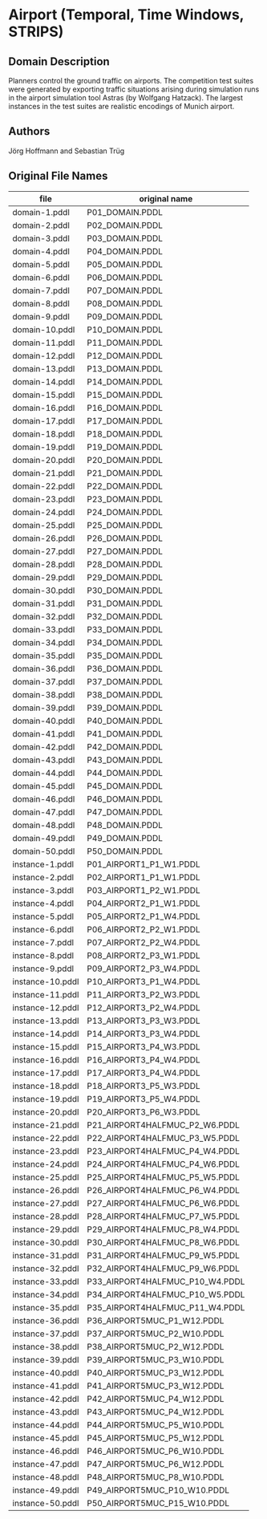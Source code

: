 # Airport (Temporal, Time Windows, STRIPS)

## Domain Description

Planners control the ground traffic on airports.
The competition test suites were generated by exporting traffic situations arising during simulation runs in the airport simulation tool Astras (by Wolfgang Hatzack).
The largest instances in the test suites are realistic encodings of Munich airport.

## Authors

Jörg Hoffmann and Sebastian Trüg

## Original File Names

| file             | original name                   |
|------------------|---------------------------------|
| domain-1.pddl    | P01_DOMAIN.PDDL                 |
| domain-2.pddl    | P02_DOMAIN.PDDL                 |
| domain-3.pddl    | P03_DOMAIN.PDDL                 |
| domain-4.pddl    | P04_DOMAIN.PDDL                 |
| domain-5.pddl    | P05_DOMAIN.PDDL                 |
| domain-6.pddl    | P06_DOMAIN.PDDL                 |
| domain-7.pddl    | P07_DOMAIN.PDDL                 |
| domain-8.pddl    | P08_DOMAIN.PDDL                 |
| domain-9.pddl    | P09_DOMAIN.PDDL                 |
| domain-10.pddl   | P10_DOMAIN.PDDL                 |
| domain-11.pddl   | P11_DOMAIN.PDDL                 |
| domain-12.pddl   | P12_DOMAIN.PDDL                 |
| domain-13.pddl   | P13_DOMAIN.PDDL                 |
| domain-14.pddl   | P14_DOMAIN.PDDL                 |
| domain-15.pddl   | P15_DOMAIN.PDDL                 |
| domain-16.pddl   | P16_DOMAIN.PDDL                 |
| domain-17.pddl   | P17_DOMAIN.PDDL                 |
| domain-18.pddl   | P18_DOMAIN.PDDL                 |
| domain-19.pddl   | P19_DOMAIN.PDDL                 |
| domain-20.pddl   | P20_DOMAIN.PDDL                 |
| domain-21.pddl   | P21_DOMAIN.PDDL                 |
| domain-22.pddl   | P22_DOMAIN.PDDL                 |
| domain-23.pddl   | P23_DOMAIN.PDDL                 |
| domain-24.pddl   | P24_DOMAIN.PDDL                 |
| domain-25.pddl   | P25_DOMAIN.PDDL                 |
| domain-26.pddl   | P26_DOMAIN.PDDL                 |
| domain-27.pddl   | P27_DOMAIN.PDDL                 |
| domain-28.pddl   | P28_DOMAIN.PDDL                 |
| domain-29.pddl   | P29_DOMAIN.PDDL                 |
| domain-30.pddl   | P30_DOMAIN.PDDL                 |
| domain-31.pddl   | P31_DOMAIN.PDDL                 |
| domain-32.pddl   | P32_DOMAIN.PDDL                 |
| domain-33.pddl   | P33_DOMAIN.PDDL                 |
| domain-34.pddl   | P34_DOMAIN.PDDL                 |
| domain-35.pddl   | P35_DOMAIN.PDDL                 |
| domain-36.pddl   | P36_DOMAIN.PDDL                 |
| domain-37.pddl   | P37_DOMAIN.PDDL                 |
| domain-38.pddl   | P38_DOMAIN.PDDL                 |
| domain-39.pddl   | P39_DOMAIN.PDDL                 |
| domain-40.pddl   | P40_DOMAIN.PDDL                 |
| domain-41.pddl   | P41_DOMAIN.PDDL                 |
| domain-42.pddl   | P42_DOMAIN.PDDL                 |
| domain-43.pddl   | P43_DOMAIN.PDDL                 |
| domain-44.pddl   | P44_DOMAIN.PDDL                 |
| domain-45.pddl   | P45_DOMAIN.PDDL                 |
| domain-46.pddl   | P46_DOMAIN.PDDL                 |
| domain-47.pddl   | P47_DOMAIN.PDDL                 |
| domain-48.pddl   | P48_DOMAIN.PDDL                 |
| domain-49.pddl   | P49_DOMAIN.PDDL                 |
| domain-50.pddl   | P50_DOMAIN.PDDL                 |
| instance-1.pddl  | P01_AIRPORT1_P1_W1.PDDL         |
| instance-2.pddl  | P02_AIRPORT1_P1_W1.PDDL         |
| instance-3.pddl  | P03_AIRPORT1_P2_W1.PDDL         |
| instance-4.pddl  | P04_AIRPORT2_P1_W1.PDDL         |
| instance-5.pddl  | P05_AIRPORT2_P1_W4.PDDL         |
| instance-6.pddl  | P06_AIRPORT2_P2_W1.PDDL         |
| instance-7.pddl  | P07_AIRPORT2_P2_W4.PDDL         |
| instance-8.pddl  | P08_AIRPORT2_P3_W1.PDDL         |
| instance-9.pddl  | P09_AIRPORT2_P3_W4.PDDL         |
| instance-10.pddl | P10_AIRPORT3_P1_W4.PDDL         |
| instance-11.pddl | P11_AIRPORT3_P2_W3.PDDL         |
| instance-12.pddl | P12_AIRPORT3_P2_W4.PDDL         |
| instance-13.pddl | P13_AIRPORT3_P3_W3.PDDL         |
| instance-14.pddl | P14_AIRPORT3_P3_W4.PDDL         |
| instance-15.pddl | P15_AIRPORT3_P4_W3.PDDL         |
| instance-16.pddl | P16_AIRPORT3_P4_W4.PDDL         |
| instance-17.pddl | P17_AIRPORT3_P4_W4.PDDL         |
| instance-18.pddl | P18_AIRPORT3_P5_W3.PDDL         |
| instance-19.pddl | P19_AIRPORT3_P5_W4.PDDL         |
| instance-20.pddl | P20_AIRPORT3_P6_W3.PDDL         |
| instance-21.pddl | P21_AIRPORT4HALFMUC_P2_W6.PDDL  |
| instance-22.pddl | P22_AIRPORT4HALFMUC_P3_W5.PDDL  |
| instance-23.pddl | P23_AIRPORT4HALFMUC_P4_W4.PDDL  |
| instance-24.pddl | P24_AIRPORT4HALFMUC_P4_W6.PDDL  |
| instance-25.pddl | P25_AIRPORT4HALFMUC_P5_W5.PDDL  |
| instance-26.pddl | P26_AIRPORT4HALFMUC_P6_W4.PDDL  |
| instance-27.pddl | P27_AIRPORT4HALFMUC_P6_W6.PDDL  |
| instance-28.pddl | P28_AIRPORT4HALFMUC_P7_W5.PDDL  |
| instance-29.pddl | P29_AIRPORT4HALFMUC_P8_W4.PDDL  |
| instance-30.pddl | P30_AIRPORT4HALFMUC_P8_W6.PDDL  |
| instance-31.pddl | P31_AIRPORT4HALFMUC_P9_W5.PDDL  |
| instance-32.pddl | P32_AIRPORT4HALFMUC_P9_W6.PDDL  |
| instance-33.pddl | P33_AIRPORT4HALFMUC_P10_W4.PDDL |
| instance-34.pddl | P34_AIRPORT4HALFMUC_P10_W5.PDDL |
| instance-35.pddl | P35_AIRPORT4HALFMUC_P11_W4.PDDL |
| instance-36.pddl | P36_AIRPORT5MUC_P1_W12.PDDL     |
| instance-37.pddl | P37_AIRPORT5MUC_P2_W10.PDDL     |
| instance-38.pddl | P38_AIRPORT5MUC_P2_W12.PDDL     |
| instance-39.pddl | P39_AIRPORT5MUC_P3_W10.PDDL     |
| instance-40.pddl | P40_AIRPORT5MUC_P3_W12.PDDL     |
| instance-41.pddl | P41_AIRPORT5MUC_P3_W12.PDDL     |
| instance-42.pddl | P42_AIRPORT5MUC_P4_W12.PDDL     |
| instance-43.pddl | P43_AIRPORT5MUC_P4_W12.PDDL     |
| instance-44.pddl | P44_AIRPORT5MUC_P5_W10.PDDL     |
| instance-45.pddl | P45_AIRPORT5MUC_P5_W12.PDDL     |
| instance-46.pddl | P46_AIRPORT5MUC_P6_W10.PDDL     |
| instance-47.pddl | P47_AIRPORT5MUC_P6_W12.PDDL     |
| instance-48.pddl | P48_AIRPORT5MUC_P8_W10.PDDL     |
| instance-49.pddl | P49_AIRPORT5MUC_P10_W10.PDDL    |
| instance-50.pddl | P50_AIRPORT5MUC_P15_W10.PDDL    |
